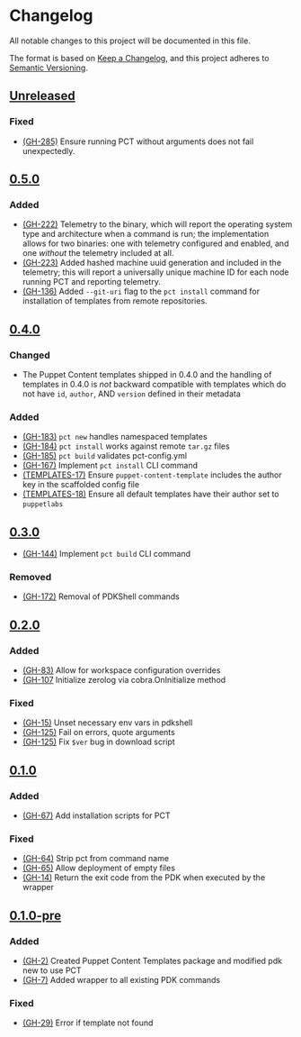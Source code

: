 # Changelog
All notable changes to this project will be documented in this file.

The format is based on [Keep a Changelog](https://keepachangelog.com/en/1.0.0/),
and this project adheres to [Semantic Versioning](https://semver.org/spec/v2.0.0.html).

## [Unreleased]

### Fixed

- [(GH-285)](https://github.com/puppetlabs/pdkgo/issues/285) Ensure running PCT without arguments does not fail unexpectedly.

## [0.5.0]
### Added

- [(GH-222)](https://github.com/puppetlabs/pdkgo/issues/222) Telemetry to the binary, which will report the operating system type and architecture when a command is run; the implementation allows for two binaries: one with telemetry configured and enabled, and one _without_ the telemetry included at all. <!-- For more information, see our [telemetry blog post](link to blog). -->
- [(GH-223)](https://github.com/puppetlabs/pdkgo/issues/223) Added hashed machine uuid generation and included in the telemetry; this will report a universally unique machine ID for each node running PCT and reporting telemetry.
- [(GH-136)](https://github.com/puppetlabs/pdkgo/issues/136) Added `--git-uri` flag to the `pct install` command for installation of templates from remote repositories.

## [0.4.0]

### Changed

- The Puppet Content templates shipped in 0.4.0 and the handling of templates in 0.4.0 is _not_ backward compatible with templates which do not have `id`, `author`, AND `version` defined in their metadata

### Added

- [(GH-183)](https://github.com/puppetlabs/pdkgo/issues/183) `pct new` handles namespaced templates
- [(GH-184)](https://github.com/puppetlabs/pdkgo/issues/184) `pct install` works against remote `tar.gz` files
- [(GH-185)](https://github.com/puppetlabs/pdkgo/issues/185) `pct build` validates pct-config.yml
- [(GH-167)](https://github.com/puppetlabs/pdkgo/issues/167) Implement `pct install` CLI command
- [(TEMPLATES-17)](https://github.com/puppetlabs/baker-round/issues/17) Ensure `puppet-content-template` includes the author key in the scaffolded config file
- [(TEMPLATES-18)](https://github.com/puppetlabs/baker-round/issues/18) Ensure all default templates have their author set to `puppetlabs`

## [0.3.0]

- [(GH-144)](https://github.com/puppetlabs/pdkgo/issues/144) Implement `pct build` CLI command

### Removed

- [(GH-172)](https://github.com/puppetlabs/pdkgo/issues/172) Removal of PDKShell commands

## [0.2.0]

### Added

- [(GH-83)](https://github.com/puppetlabs/pdkgo/issues/83) Allow for workspace configuration overrides
- [(GH-107](https://github.com/puppetlabs/pdkgo/issues/107) Initialize zerolog via cobra.OnInitialize method

### Fixed

- [(GH-15)](https://github.com/puppetlabs/pdkgo/issues/15) Unset necessary env vars in pdkshell
- [(GH-125)](https://github.com/puppetlabs/pdkgo/issues/125) Fail on errors, quote arguments
- [(GH-125)](https://github.com/puppetlabs/pdkgo/issues/125) Fix `$ver` bug in download script

## [0.1.0]

### Added

- [(GH-67)](https://github.com/puppetlabs/pdkgo/issues/67) Add installation scripts for PCT

### Fixed

- [(GH-64)](https://github.com/puppetlabs/pdkgo/issues/64) Strip pct from command name
- [(GH-65)](https://github.com/puppetlabs/pdkgo/issues/65) Allow deployment of empty files
- [(GH-14)](https://github.com/puppetlabs/pdkgo/issues/14) Return the exit code from the PDK when executed by the wrapper

## [0.1.0-pre]

### Added

- [(GH-2)](https://github.com/puppetlabs/pdkgo/issues/2) Created Puppet Content Templates package and modified pdk new to use PCT
- [(GH-7)](https://github.com/puppetlabs/pdkgo/issues/7) Added wrapper to all existing PDK commands

### Fixed

- [(GH-29)](https://github.com/puppetlabs/pdkgo/issues/29) Error if template not found

[Unreleased]: https://github.com/puppetlabs/pdkgo/compare/0.4.0..main
[0.5.0]: https://github.com/puppetlabs/pdkgo/releases/tag/0.5.0
[0.4.0]: https://github.com/puppetlabs/pdkgo/releases/tag/0.4.0
[0.3.0]: https://github.com/puppetlabs/pdkgo/releases/tag/0.3.0
[0.2.0]: https://github.com/puppetlabs/pdkgo/releases/tag/0.2.0
[0.1.0]: https://github.com/puppetlabs/pdkgo/releases/tag/0.1.0
[0.1.0-pre]: https://github.com/puppetlabs/pdkgo/releases/tag/0.1.0-pre
